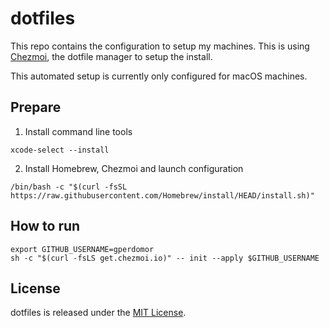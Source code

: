 # dotfiles

This repo contains the configuration to setup my machines. This is using [Chezmoi](https://chezmoi.io), the dotfile manager to setup the install.

This automated setup is currently only configured for macOS machines.

## Prepare

1. Install command line tools

```shell
xcode-select --install
```

2. Install Homebrew, Chezmoi and launch configuration

```shell
/bin/bash -c "$(curl -fsSL https://raw.githubusercontent.com/Homebrew/install/HEAD/install.sh)"
```

## How to run

```shell
export GITHUB_USERNAME=gperdomor
sh -c "$(curl -fsLS get.chezmoi.io)" -- init --apply $GITHUB_USERNAME
```

## License

dotfiles is released under the [MIT License](LICENSE).
